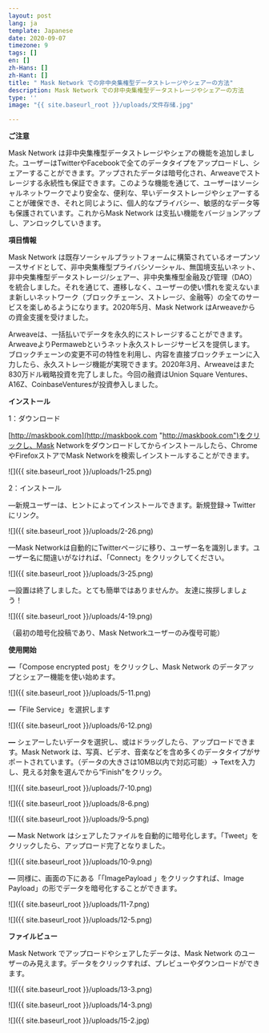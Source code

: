 ```yaml
---
layout: post
lang: ja
template: Japanese
date: 2020-09-07
timezone: 9
tags: []
en: []
zh-Hans: []
zh-Hant: []
title: " Mask Network での非中央集権型データストレージやシェアーの方法"
description: Mask Network での非中央集権型データストレージやシェアーの方法
type: ''
image: "{{ site.baseurl_root }}/uploads/文件存储.jpg"

---
```

**ご注意**

Mask Network は非中央集権型データストレージやシェアの機能を追加しました。ユーザーはTwitterやFacebookで全てのデータタイプをアップロードし、シェアーすることができます。アップされたデータは暗号化され、Arweaveでストレージする永続性も保証できます。このような機能を通じて、ユーザーはソーシャルネットワークでより安全な、便利な、早いデータストレージやシェアーすることが確保でき、それと同じように、個人的なプライバシー、敏感的なデータ等も保護されています。これからMask Network は支払い機能をバージョンアップし、アンロックしていきます。

**項目情報**

Mask Network は既存ソーシャルプラットフォームに構築されているオープンソースサイドとして、非中央集権型プライバシソーシャル、無国境支払いネット、非中央集権型データストレージ/シェアー、非中央集権型金融及び管理（DAO）を統合しました。それを通じて、遷移しなく、ユーザーの使い慣れを変えないまま新しいネットワーク（ブロックチェーン、ストレージ、金融等）の全てのサービスを楽しめるようになります。2020年5月、Mask Network はArweaveからの資金支援を受けました。

Arweaveは、一括払いでデータを永久的にストレージすることができます。ArweaveよりPermawebというネット永久ストレージサービスを提供します。ブロックチェーンの変更不可の特性を利用し、内容を直接ブロックチェーンに入力したら、永久ストレージ機能が実現できます。2020年3月、Arweaveはまた830万ドル戦略投資を完了しました。今回の融資はUnion Square Ventures、A16Z、CoinbaseVenturesが投資参入しました。

**インストール**

1：ダウンロード

[http://maskbook.com](http://maskbook.com "http://maskbook.com")をクリックし、Mask Networkをダウンロードしてからインストールしたら、ChromeやFirefoxストアでMask Networkを検索しインストールすることができます。

![]({{ site.baseurl_root }}/uploads/1-25.png)

2：インストール

—新規ユーザーは、ヒントによってインストールできます。新規登録-> Twitterにリンク。

![]({{ site.baseurl_root }}/uploads/2-26.png)

—Mask Networkは自動的にTwitterページに移り、ユーザー名を識別します。ユーザー名に間違いがなければ、「Connect」をクリックしてください。

![]({{ site.baseurl_root }}/uploads/3-25.png)

—設置は終了しました。とても簡単ではありませんか。 友達に挨拶しましょう！

![]({{ site.baseurl_root }}/uploads/4-19.png)

（最初の暗号化投稿であり、Mask Networkユーザーのみ復号可能）

**使用開始**

**—**「Compose encrypted post」をクリックし、Mask Network のデータアップとシェアー機能を使い始めます。

![]({{ site.baseurl_root }}/uploads/5-11.png)

**—**「File Service」を選択します

![]({{ site.baseurl_root }}/uploads/6-12.png)

**—** シェアーしたいデータを選択し、或はドラッグしたら、アップロードできます。Mask Network は、写真、ビデオ、音楽などを含め多くのデータタイプがサポートされています。（データの大きさは10MB以内で対応可能）-> Textを入力し、見える対象を選んでから“Finish”をクリック。

![]({{ site.baseurl_root }}/uploads/7-10.png)

![]({{ site.baseurl_root }}/uploads/8-6.png)

![]({{ site.baseurl_root }}/uploads/9-5.png)

**—** Mask Network はシェアしたフ​​ァイルを自動的に暗号化します。「Tweet」をクリックしたら、アップロード完了となりました。

![]({{ site.baseurl_root }}/uploads/10-9.png)

**—** 同様に、画面の下にある「「ImagePayload 」をクリックすれば、Image Payload」の形でデータを暗号化することができます。

![]({{ site.baseurl_root }}/uploads/11-7.png)

![]({{ site.baseurl_root }}/uploads/12-5.png)

**ファイルビュー**

Mask Network でアップロードやシェアしたデータは、Mask Network のユーザーのみ見えます。データをクリックすれば、プレビューやダウンロードができます。

![]({{ site.baseurl_root }}/uploads/13-3.png)

![]({{ site.baseurl_root }}/uploads/14-3.png)

![]({{ site.baseurl_root }}/uploads/15-2.jpg)